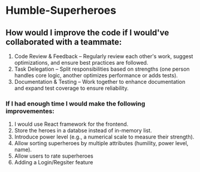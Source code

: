 # Humble-Superheroes


## How would I improve the code if I would've collaborated with a teammate:
1. Code Review & Feedback – Regularly review each other's work, suggest optimizations, and ensure best practices are followed.
2. Task Delegation – Split responsibilities based on strengths (one person handles core logic, another optimizes performance or adds tests).
3. Documentation & Testing – Work together to enhance documentation and expand test coverage to ensure reliability.

### If I had enough time I would make the following improvementes:
1. I would use React framework for the frontend.
2. Store the heroes in a databse instead of in-memory list.
3. Introduce power level (e.g., a numerical scale to measure their strength).
4. Allow sorting superheroes by multiple attributes (humility, power level, name).
5. Allow users to rate superheroes
6. Adding a Login/Regsiter feature 
